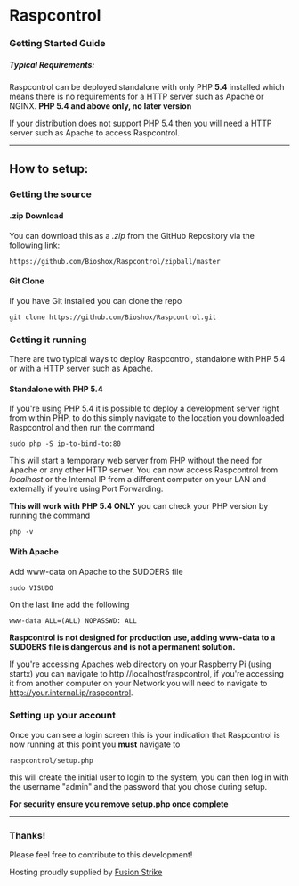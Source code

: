 # Raspcontrol
### Getting Started Guide
##### Typical Requirements:

Raspcontrol can be deployed standalone with only PHP __5.4__ installed which means there is no requirements for a HTTP server such as Apache or NGINX. __PHP 5.4 and above only, no later version__

If your distribution does not support PHP 5.4 then you will need a HTTP server such as Apache to access Raspcontrol.


***

## How to setup:

### Getting the source

#### .zip Download

You can download this as a _.zip_ from the GitHub Repository via the following link: 

	https://github.com/Bioshox/Raspcontrol/zipball/master
		
#### Git Clone

If you have Git installed you can clone the repo

	git clone https://github.com/Bioshox/Raspcontrol.git

### Getting it running

There are two typical ways to deploy Raspcontrol, standalone with PHP 5.4 or with a HTTP server such as Apache.

#### Standalone with PHP 5.4

If you're using PHP 5.4 it is possible to deploy a development server right from within PHP, to do this simply navigate to the location you downloaded Raspcontrol and then run the command
	
	sudo php -S ip-to-bind-to:80
	
This will start a temporary web server from PHP without the need for Apache or any other HTTP server. You can now access Raspcontrol from _localhost_ or the Internal IP from a different computer on your LAN and externally if you're using Port Forwarding.

__This will work with PHP 5.4 ONLY__ you can check your PHP version by running the command
	
	php -v
	
#### With Apache

Add www-data on Apache to the SUDOERS file

	sudo VISUDO

On the last line add the following

	www-data ALL=(ALL) NOPASSWD: ALL
	
__Raspcontrol is not designed for production use, adding www-data to a SUDOERS file is dangerous and is not a permanent solution.__
		
If you're accessing Apaches web directory on your Raspberry Pi (using startx) you can navigate to http://localhost/raspcontrol, if you're accessing it from another computer on your Network you will need to navigate to http://your.internal.ip/raspcontrol.

### Setting up your account
				
Once you can see a login screen this is your indication that Raspcontrol is now running at this point you __must__ navigate to 

	raspcontrol/setup.php 

this will create the initial user to login to the system, you can then log in with the username "admin" and the password that you chose during setup.

__For security ensure you remove setup.php once complete__

***	
		
### Thanks!

Please feel free to contribute to this development!

Hosting proudly supplied by [Fusion Strike](http://fusionstrike.com)
